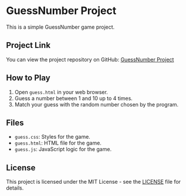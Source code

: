 # GuessNumber Project

This is a simple GuessNumber game project.

## Project Link

You can view the project repository on GitHub: [GuessNumber Project](https://github.com/shubhamrathore010/GuessNumber_Project)

## How to Play

1. Open `guess.html` in your web browser.
2. Guess a number between 1 and 10 up to 4 times.
3. Match your guess with the random number chosen by the program.

## Files

- `guess.css`: Styles for the game.
- `guess.html`: HTML file for the game.
- `guess.js`: JavaScript logic for the game.

## License

This project is licensed under the MIT License - see the [LICENSE](LICENSE) file for details.
